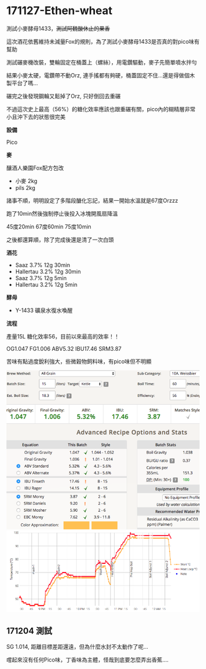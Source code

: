 # 171127-Ethen-wheat

測試小麥酵母1433，<s>測試阿魏酸休止的果香</s> 

這次酒花依舊維持未減量Fox的規則，為了測試小麥酵母1433是否真的對pico味有幫助

測試碾麥機改裝，雙輪固定在桶蓋上（螺絲），用電鑽驅動，麥子先簡單噴水拌勻

結果小麥太硬，電鑽帶不動Orz, 連手搖都有夠硬，桶蓋固定不住...還是得做個木製平台了嗎...

碾完之後發現鋼輪又鬆掉了Orz, 只好倒回去重碾

不過這次史上最高（56%）的糖化效率應該也跟重碾有關，pico內的糊精層非常小且沖下去的狀態很完美

**設備**

Pico 

**麥**

釀酒人樂園Fox配方包改

* 小麥 2kg
* pils 2kg

諸事不順，明明設定了多階段醣化忘記，結果一開始水溫就是67度Orzzz

跑了10min然後強制停止後投入冰塊開風扇降溫

45度20min 67度60min 75度10min

之後都還算順，除了完成後還是清了一次白頭

**酒花**

* Saaz 3.7% 12g 30min
* Hallertau 3.2% 12g 30min 
* Saaz 3.7% 12g 5min
* Hallertau 3.2% 12g 5min 

**酵母**

* Y-1433 礦泉水復水喚醒

**流程**

產量15L 糖化效率56，目前以來最高的效率！！

OG1.047 FG1.006 ABV5.32 IBU17.46 SRM3.87

苦味有點過度銳利強大，些微穀物飼料味，有pico味但不明顯

![](../img/test82.png)
![](../img/test83.png)

## 171204 測試

SG 1.014, 距離目標差距還遠，但為什麼水封不太動作了呢...

嚐起來沒有任何Pico味，丁香味為主體，怪哉到底要怎麼弄出香蕉....